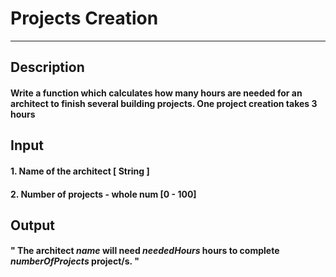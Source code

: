 # Projects Creation
---

## Description
#### Write a function which calculates how many hours are needed for an architect to finish several building projects. One project creation takes 3 hours

## Input
#### 1. Name of the architect [ String ]
#### 2. Number of projects - whole num [0 - 100]

## Output
#### " The architect  _**name**_  will need  _**neededHours**_  hours to complete  _**numberOfProjects**_  project/s. "